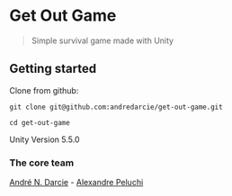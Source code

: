# Get Out Game

> Simple survival game made with Unity

## Getting started

  Clone from github:

    git clone git@github.com:andredarcie/get-out-game.git

    cd get-out-game
	
  Unity Version 5.5.0
    
### The core team ###
[André N. Darcie](https://github.com/andredarcie) - [Alexandre Peluchi](https://github.com/alexandrepeluchi)
